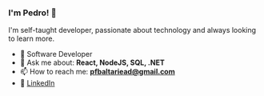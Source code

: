 ### I'm Pedro! 👋</h1>

I'm self-taught developer, passionate about technology and always looking to learn more.

- 🚀 Software Developer
- 💬 Ask me about: **React, NodeJS, SQL, .NET**
- 📫 How to reach me: **pfbaltariead@gmail.com**
- 💼 [LinkedIn](https://www.linkedin.com/in/pedro-felipe-baltar-2a26a31ab/)
